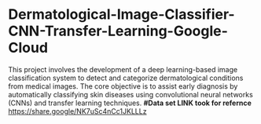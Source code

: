 # Dermatological-Image-Classifier-CNN-Transfer-Learning-Google-Cloud
This project involves the development of a deep learning-based image classification system to detect and categorize dermatological conditions from medical images. The core objective is to assist early diagnosis by automatically classifying skin diseases using convolutional neural networks (CNNs) and transfer learning techniques.
**#Data set LINK took for refernce**
https://share.google/NK7uSc4nCc1JKLLLz
